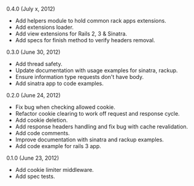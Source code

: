0.4.0 (July x, 2012)

* Add helpers module to hold common rack apps extensions.
* Add extensions loader.
* Add view extensions for Rails 2, 3 & Sinatra.
* Add specs for finish method to verify headers removal.

0.3.0 (June 30, 2012)

* Add thread safety.
* Update documentation with usage examples for sinatra, rackup.
* Ensure information type requests don't have body.
* Add sinatra app to code examples.

0.2.0 (June 24, 2012)

* Fix bug when checking allowed cookie.
* Refactor cookie clearing to work off request and response cycle.
* Add cookie deletion.
* Add response headers handling and fix bug with cache revalidation.
* Add code comments.
* Improve documentation with sinatra and rackup examples.
* Add code example for rails 3 app.

0.1.0 (June 23, 2012)

* Add cookie limiter middleware.
* Add spec tests.
